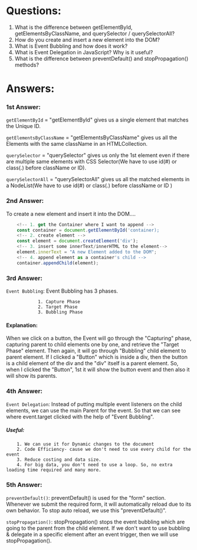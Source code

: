 # Questions:
1. What is the difference between getElementById, getElementsByClassName, and querySelector / querySelectorAll?
2. How do you create and insert a new element into the DOM?
3. What is Event Bubbling and how does it work?
4. What is Event Delegation in JavaScript? Why is it useful?
5. What is the difference between preventDefault() and stopPropagation() methods?


# Answers:

### 1st Answer:
`getElementById` = "getElementById" gives us a single element that matches the Unique ID.

`getElementsByClassName` = "getElementsByClassName" gives us all the Elements with the same className in an HTMLCollection.

`querySelector` = "querySelector" gives us only the 1st element even if there are multiple same elements with CSS Selector(We have to use id(#) or class(.) before className or ID).

`querySelectorAll` = "querySelectorAll" gives us all the matched elements in a NodeList(We have to use id(#) or class(.) before className or ID )



### 2nd Answer:
To create a new element and insert it into the DOM....
```js
    <!-- 1. get the Container where I want to append -->
    const container = document.getElementById('container);
    <!-- 2. create element -->
    const element = document.createElement('div');
    <!-- 3. insert some innerText/innerHTML to the element-->
    element.innerText = "A new Element added to the DOM";
    <!-- 4. append element as a container's child -->
    container.appendChild(element);
```


### 3rd Answer: 
`Event Bubbling`: Event Bubbling has 3 phases.
                
                1. Capture Phase
                2. Target Phase
                3. Bubbling Phase
#### Explanation:
When we click on a button, the Event will go through the "Capturing" phase, capturing parent to child elements one by one, and retrieve the "Target Phase" element. Then again, it will go through "Bubbling" child element to     parent element. If I clicked a "Button" which is inside a div, then the button is a child element of the div and the "div" itself is a parent element. So, when I clicked the "Button", 1st it will show the button event and then also it will show its parents.



### 4th Answer:
`Event Delegation`: Instead of putting multiple event listeners on the child elements, we can use the main Parent for the event. So that we can see where event.target clicked with the help of "Event Bubbling". 
##### Useful: 
        1. We can use it for Dynamic changes to the document
        2. Code Efficiency- cause we don't need to use every child for the event
        3. Reduce costing and data size.
        4. For big data, you don't need to use a loop. So, no extra loading time required and many more.



### 5th Answer:
`preventDefault()`: preventDefault() is used for the "form" section. Whenever we submit the required form, it will   automatically reload due to its own behavior. To stop auto reload, we use this "preventDefault()".

`stopPropagation()`: stopPropagation() stops the event bubbling which are going to the parent from the child element. If we don't want to use bubbling & delegate in a specific element after an event trigger, then we will use stopPropagation().
